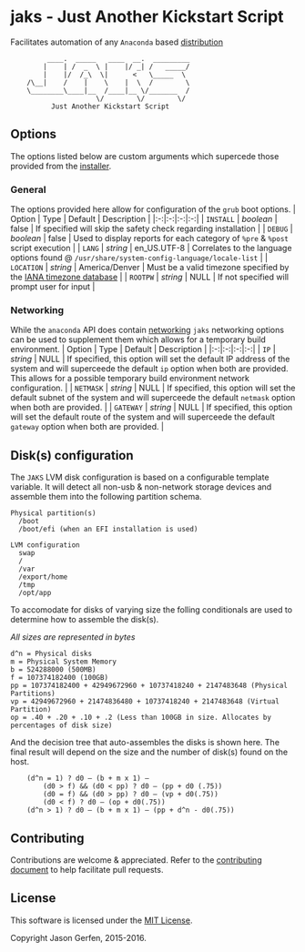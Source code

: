 # jaks - Just Another Kickstart Script

Facilitates automation of any `Anaconda` based
[distribution](http://fedoraproject.org/wiki/Anaconda/Distros)

```text
         ____.  _____   ____  __.  _________
        |    | /  _  \ |    |/ _| /   _____/
        |    |/  /_\  \|      <   \_____  \
    /\__|    /    |    \    |  \  /        \
    \________\____|__  /____|__ \/_______  /
                     \/        \/        \/
          Just Another Kickstart Script
```

## Options ##
The options listed below are custom arguments which supercede those provided
from the [installer](https://rhinstaller.github.io/anaconda/boot-options.html).

### General ###
The options provided here allow for configuration of the `grub` boot options.
| Option | Type | Default | Description |
|:-:|:-:|:-:|:-:|
| `INSTALL` | *boolean* | false | If specified will skip the safety check regarding installation |
| `DEBUG` | *boolean* | false | Used to display reports for each category of `%pre` & `%post` script execution |
| `LANG` | *string* | en_US.UTF-8 | Correlates to the language options found @ `/usr/share/system-config-language/locale-list` |
| `LOCATION` | *string* | America/Denver | Must be a valid timezone specified by the [IANA timezone database](https://www.iana.org/time-zones) |
| `ROOTPW` | *string* | NULL | If not specified will prompt user for input |


### Networking ###
While the `anaconda` API does contain [networking](https://rhinstaller.github.io/anaconda/boot-options.html#network-options) `jaks` networking options can be used to supplement them which allows for a temporary build environment.
| Option | Type | Default | Description |
|:-:|:-:|:-:|:-:|
| `IP` | *string* | NULL | If specified, this option will set the default IP address of the system and will superceede the default `ip` option when both are provided. This allows for a possible temporary build environment network configuration. |
| `NETMASK` | *string* | NULL | If specified, this option will set the default subnet of the system and will superceede the default `netmask` option when both are provided. |
| `GATEWAY` | *string* | NULL | If specified, this option will set the default route of the system and will superceede the default `gateway` option when both are provided. |


## Disk(s) configuration ##
The `JAKS` LVM disk configuration is based on a configurable template
variable. It will detect all non-usb & non-network storage devices and
assemble them into the following partition schema.

```text
Physical partition(s)
  /boot
  /boot/efi (when an EFI installation is used)

LVM configuration
  swap
  /
  /var
  /export/home
  /tmp
  /opt/app
```

To accomodate for disks of varying size the folling conditionals are
used to determine how to assemble the disk(s).

*All sizes are represented in bytes*
```text
d^n = Physical disks
m = Physical System Memory
b = 524288000 (500MB)
f = 107374182400 (100GB)
pp = 107374182400 + 42949672960 + 10737418240 + 2147483648 (Physical Partitions)
vp = 42949672960 + 21474836480 + 10737418240 + 2147483648 (Virtual Partition)
op = .40 + .20 + .10 + .2 (Less than 100GB in size. Allocates by percentages of disk size)
```

And the decision tree that auto-assembles the disks is shown here. The final
result will depend on the size and the number of disk(s) found on the host.

```text
	(d^n = 1) ? d0 – (b + m x 1) –
        (d0 > f) && (d0 < pp) ? d0 – (pp + d0 (.75))
        (d0 = f) && (d0 > pp) ? d0 – (vp + d0(.75))
        (d0 < f) ? d0 – (op + d0(.75))
	(d^n > 1) ? d0 – (b + m x 1) – (pp + d^n - d0(.75))
```

## Contributing ##
Contributions are welcome & appreciated. Refer to the
[contributing document](https://github.com/jas-/jaks/blob/master/CONTRIBUTING.md)
to help facilitate pull requests.

## License ##
This software is licensed under the
[MIT License](https://github.com/jas-/jaks/blob/master/LICENSE).

Copyright Jason Gerfen, 2015-2016.
